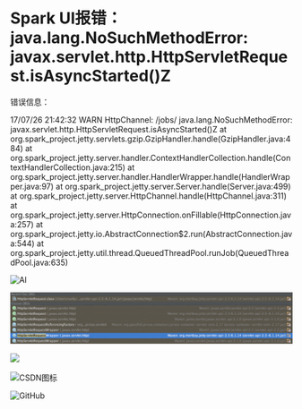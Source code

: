 # Spark UI报错：java.lang.NoSuchMethodError: javax.servlet.http.HttpServletRequest.isAsyncStarted()Z


错误信息：

17/07/26 21:42:32 WARN HttpChannel: /jobs/
java.lang.NoSuchMethodError: javax.servlet.http.HttpServletRequest.isAsyncStarted()Z
	at org.spark_project.jetty.servlets.gzip.GzipHandler.handle(GzipHandler.java:484)
	at org.spark_project.jetty.server.handler.ContextHandlerCollection.handle(ContextHandlerCollection.java:215)
	at org.spark_project.jetty.server.handler.HandlerWrapper.handle(HandlerWrapper.java:97)
	at org.spark_project.jetty.server.Server.handle(Server.java:499)
	at org.spark_project.jetty.server.HttpChannel.handle(HttpChannel.java:311)
	at org.spark_project.jetty.server.HttpConnection.onFillable(HttpConnection.java:257)
	at org.spark_project.jetty.io.AbstractConnection$2.run(AbstractConnection.java:544)
	at org.spark_project.jetty.util.thread.QueuedThreadPool.runJob(QueuedThreadPool.java:635)



![Al](file:///Users/sunlu/Documents/workspace/IDEA/Github/LearnDiary/images/Spark/t1.png)

![t1](https://github.com/sunshinelu/LearnDiary/blob/master/images/Spark/spark.error.01.png)

![](file:///Users/sunlu/Documents/workspace/IDEA/Github/LearnDiary/images/Spark/spark.error.01.png) 

![CSDN图标](http://imgtech.gmw.cn/attachement/jpg/site2/20111223/f04da22d7ba7105e1d7507.jpg "这是CSDN的图标")


![GitHub](https://avatars2.githubusercontent.com/u/3265208?v=3&s=100 "GitHub,Social Coding")